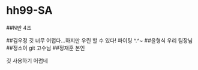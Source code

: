 # hh99-SA

##N반 4조


##김우정 
깃 너무 어렵다...하지만 우린 할 수 있다! 파이팅 ^.^~
##윤형식
우리 팀장님
##정소이
git 고수님
##정재훈 
본인

깃 사용하기 어렵네